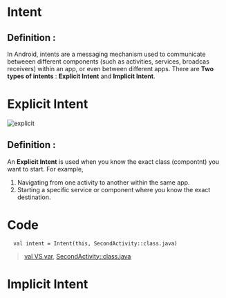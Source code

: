 # Intent
## Definition :
  In Android, intents are a messaging mechanism used to communicate betweeen different components (such as activities, services, broadcas receivers) within an app, or even between different apps.
There are **Two types of intents** : **Explicit Intent** and **Implicit Intent**.

# Explicit Intent
![explicit](https://github.com/user-attachments/assets/e8e03da9-14bb-455c-9815-ee89e1d31307)
## Definition : 
  An **Explicit Intent** is used when you know the exact class (compontnt) you want to start. 
  For example, 
  1. Navigating from one activity to another within the same app.
  2. Starting a specific service or component where you know the exact destination.

# Code
```
  val intent = Intent(this, SecondActivity::class.java)
```
> [val VS var](https://github.com/DongyoonKim-Roy/AndroidNote/blob/main/val%20VS%20var.md), [SecondActivity::class.java](https://github.com/DongyoonKim-Roy/AndroidNote/blob/main/Activity%3A%3Aclass.java.md)
# Implicit Intent
